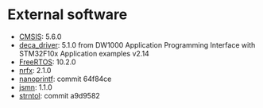 # External software

- [CMSIS](https://github.com/ARM-software/CMSIS_5): 5.6.0
- [deca_driver](https://www.decawave.com/software/): 5.1.0 from DW1000 Application Programming Interface with STM32F10x Application examples v2.14
- [FreeRTOS](https://github.com/FreeRTOS/FreeRTOS): 10.2.0 
- [nrfx](https://github.com/NordicSemiconductor/nrfx): 2.1.0
- [nanoprintf](https://github.com/charlesnicholson/nanoprintf): commit 64f84ce
- [jsmn](https://github.com/zserge/jsmn): 1.1.0
- [strntol](https://github.com/axboe/fio/blob/master/lib/strntol.c): commit a9d9582
